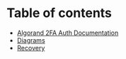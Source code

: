 # Table of contents

* [Algorand 2FA Auth Documentation](README.md)
* [Diagrams](diagrams.md)
* [Recovery](recovery.md)
